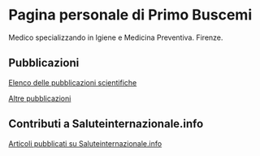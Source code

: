 <meta name="google-site-verification" content="ba88ha4BcuQuo_SV1Uh2KGPJlBvy3Gqhkf1nMJGUvjc" />

# Pagina personale di Primo Buscemi

Medico specializzando in Igiene e Medicina Preventiva. Firenze.

## Pubblicazioni

[Elenco delle pubblicazioni scientifiche](./pubblicazioni_scientifiche.md) 

[Altre pubblicazioni](./altre_pubblicazioni.md) 

## Contributi a Saluteinternazionale.info

[Articoli pubblicati su Saluteinternazionale.info](./articoli_saluteinternazionale.md) 




